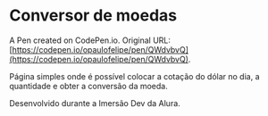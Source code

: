 # Conversor de moedas 

A Pen created on CodePen.io. Original URL: [https://codepen.io/opaulofelipe/pen/QWdvbvQ](https://codepen.io/opaulofelipe/pen/QWdvbvQ).

Página simples onde é possível colocar a cotação do dólar no dia, a quantidade e obter a conversão da moeda.

Desenvolvido durante a Imersão Dev da Alura.
